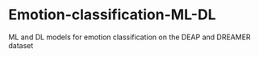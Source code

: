 # Emotion-classification-ML-DL
ML and DL models for emotion classification on the DEAP and DREAMER dataset
